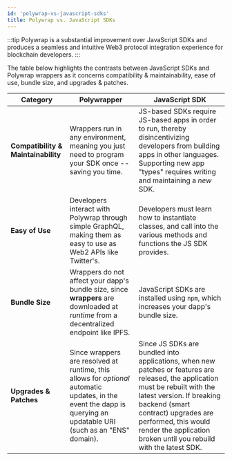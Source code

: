 ```yaml
---
id: 'polywrap-vs-javascript-sdks'
title: Polywrap vs. JavaScript SDKs
---
```



:::tip
Polywrap is a substantial improvement over JavaScript SDKs and produces a seamless and intuitive Web3 protocol integration experience for blockchain developers.
:::

The table below highlights the contrasts between JavaScript SDKs and Polywrap wrappers as it concerns compatibility & maintainability, ease of use, bundle size, and upgrades & patches.

| **Category**                        | **Polywrapper**                                                                                                                                            | **JavaScript SDK**                                                                                                                                                                                                                                                                            |
| ----------------------------------- | ---------------------------------------------------------------------------------------------------------------------------------------------------------- | --------------------------------------------------------------------------------------------------------------------------------------------------------------------------------------------------------------------------------------------------------------------------------------------- |
| **Compatibility & Maintainability** | Wrappers run in any environment, meaning you just need to program your SDK once -- saving you time.          | JS-based SDKs require JS-based apps in order to run, thereby disincentivizing developers from building apps in other languages. Supporting new app "types" requires writing and maintaining a *new* SDK.                                                                                         |
| **Easy of Use**                     | Developers interact with Polywrap through simple GraphQL, making them as easy to use as Web2 APIs like Twitter's.                                          | Developers must learn how to instantiate classes, and call into the various methods and functions the JS SDK provides.                                                                                                                                                                        |
| **Bundle Size**                     | Wrappers do not affect your dapp's bundle size, since **wrappers** are downloaded at _runtime_ from a decentralized endpoint like IPFS. | JavaScript SDKs are installed using `npm`, which increases your dapp's bundle size.                                                                                                                                                                                                     |
| **Upgrades & Patches**              | Since wrappers are resolved at runtime, this allows for _optional_ automatic updates, in the event the dapp is querying an updatable URI (such as an "ENS" domain).   | Since JS SDKs are bundled into applications, when new patches or features are released, the application must be rebuilt with the latest version. If breaking backend (smart contract) upgrades are performed, this would render the application broken until you rebuild with the latest SDK. |

